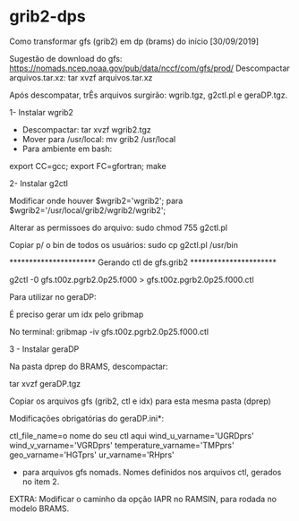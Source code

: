 # grib2-dps
Como transformar gfs (grib2) em dp (brams) do início [30/09/2019]

Sugestão de download do gfs: https://nomads.ncep.noaa.gov/pub/data/nccf/com/gfs/prod/
Descompactar arquivos.tar.xz: tar xvzf arquivos.tar.xz 

Após descompatar, trÊs arquivos surgirão: 
wgrib.tgz, 
g2ctl.pl e 
geraDP.tgz. 


1- Instalar wgrib2
- Descompactar: tar xvzf wgrib2.tgz
- Mover para /usr/local: mv grib2 /usr/local
- Para ambiente em bash: 

export CC=gcc;
export FC=gfortran;
make

2- Instalar g2ctl

Modificar onde houver $wgrib2='wgrib2'; para $wgrib2='/usr/local/grib2/wgrib2/wgrib2';

Alterar as permissoes do arquivo: sudo chmod 755 g2ctl.pl

Copiar p/ o bin de todos os usuários: sudo cp g2ctl.pl /usr/bin

********************** Gerando ctl de gfs.grib2 ********************** 

g2ctl -0 gfs.t00z.pgrb2.0p25.f000 > gfs.t00z.pgrb2.0p25.f000.ctl

Para utilizar no geraDP:

É preciso gerar um idx pelo gribmap

No terminal: 
gribmap -iv gfs.t00z.pgrb2.0p25.f000.ctl


3 - Instalar geraDP

Na pasta dprep do BRAMS, descompactar: 

tar xvzf geraDP.tgz

Copiar os arquivos gfs (grib2, ctl e idx) para esta mesma pasta (dprep)

Modificações obrigatórias do geraDP.ini*:

ctl_file_name=o nome do seu ctl aqui
wind_u_varname='UGRDprs'
wind_v_varname='VGRDprs'
temperature_varname='TMPprs'
geo_varname='HGTprs'
ur_varname='RHprs' 
                                       
* para arquivos gfs nomads. Nomes definidos nos arquivos ctl, gerados no item 2.  

EXTRA: 
Modificar o caminho da opção IAPR no RAMSIN, para rodada no modelo BRAMS. 
